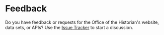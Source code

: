 Feedback
===

Do you have feedback or requests for the Office of the Historian's website, data sets, or APIs? Use the [Issue Tracker](https://github.com/HistoryAtState/Feedback/issues) to start a discussion.
